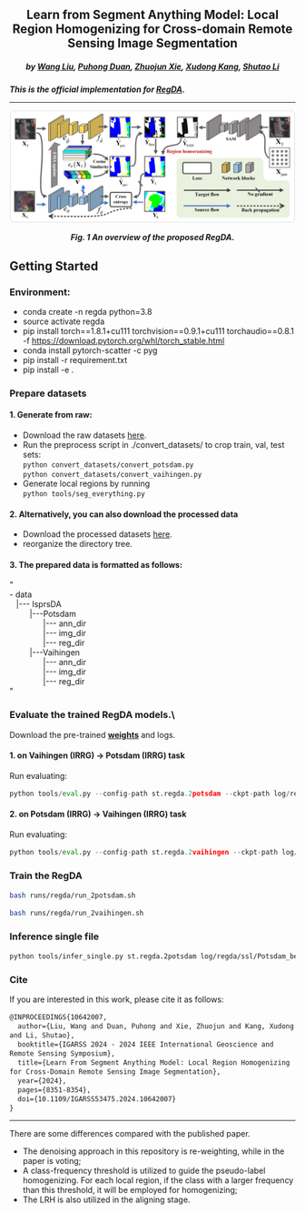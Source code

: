 <h2 align="center">Learn from Segment Anything Model: Local Region Homogenizing for Cross-domain 
Remote Sensing Image Segmentation</h2>

<h5 align="center">
  by <a href="https://scholar.google.com/citations?user=LXlWdyQAAAAJ&hl=zh-CN">Wang Liu</a>,
  <a href="https://scholar.google.com/citations?hl=zh-CN&user=IYUlx_8AAAAJ">Puhong Duan</a>, 
  <a href="https://www.researchgate.net/profile/Zhuojun-Xie-6">Zhuojun Xie</a>, 
  <a href="https://scholar.google.com/citations?hl=zh-CN&user=5XOeLZYAAAAJ">Xudong Kang</a>, 
  <a href="https://scholar.google.com/citations?user=PlBq8n8AAAAJ&hl=zh-CN">Shutao Li</a>
</h5>


<h5 align="left">This is the official implementation for 
<a href="https://ieeexplore.ieee.org/abstract/document/10642007">RegDA</a>.
  
---------------------

<div align=center><img src="asserts/overview-regda.png"></div>
<p align="center">Fig. 1 An overview of the proposed RegDA.</p>


## Getting Started

### Environment:
- conda create -n regda python=3.8
- source activate regda
- pip install torch==1.8.1+cu111 torchvision==0.9.1+cu111 torchaudio==0.8.1 -f https://download.pytorch.org/whl/torch_stable.html
- conda install pytorch-scatter -c pyg
- pip install -r requirement.txt
- pip install -e .

### Prepare datasets

#### 1. Generate from raw:

- Download the raw datasets <a href="https://www.isprs.org/education/benchmarks/UrbanSemLab/2d-sem-label-potsdam.aspx">here</a>.
- Run the preprocess script in ./convert_datasets/ to crop train, val, test sets:\
`python convert_datasets/convert_potsdam.py`\
`python convert_datasets/convert_vaihingen.py`
- Generate local regions by running \
`python tools/seg_everything.py`
#### 2. Alternatively, you can also download the processed data
- Download the processed datasets <a href="https://pan.baidu.com/s/1rWHSgRpSVPlLt5_bykHCOg?pwd=6th5">here</a>.
- reorganize the directory tree.
#### 3. The prepared data is formatted as follows:
"\
-&nbsp;data\
&nbsp;&nbsp;&nbsp;|---&nbsp;IsprsDA\
&nbsp;&nbsp;&nbsp;&nbsp;&nbsp;&nbsp;&nbsp;&nbsp;&nbsp;|---Potsdam\
&nbsp;&nbsp;&nbsp;&nbsp;&nbsp;&nbsp;&nbsp;&nbsp;&nbsp;&nbsp;&nbsp;&nbsp;&nbsp;&nbsp;&nbsp;|---&nbsp;ann_dir\
&nbsp;&nbsp;&nbsp;&nbsp;&nbsp;&nbsp;&nbsp;&nbsp;&nbsp;&nbsp;&nbsp;&nbsp;&nbsp;&nbsp;&nbsp;|---&nbsp;img_dir\
&nbsp;&nbsp;&nbsp;&nbsp;&nbsp;&nbsp;&nbsp;&nbsp;&nbsp;&nbsp;&nbsp;&nbsp;&nbsp;&nbsp;&nbsp;|---&nbsp;reg_dir\
&nbsp;&nbsp;&nbsp;&nbsp;&nbsp;&nbsp;&nbsp;&nbsp;&nbsp;|---Vaihingen\
&nbsp;&nbsp;&nbsp;&nbsp;&nbsp;&nbsp;&nbsp;&nbsp;&nbsp;&nbsp;&nbsp;&nbsp;&nbsp;&nbsp;&nbsp;|---&nbsp;ann_dir\
&nbsp;&nbsp;&nbsp;&nbsp;&nbsp;&nbsp;&nbsp;&nbsp;&nbsp;&nbsp;&nbsp;&nbsp;&nbsp;&nbsp;&nbsp;|---&nbsp;img_dir\
&nbsp;&nbsp;&nbsp;&nbsp;&nbsp;&nbsp;&nbsp;&nbsp;&nbsp;&nbsp;&nbsp;&nbsp;&nbsp;&nbsp;&nbsp;|---&nbsp;reg_dir\
"

### Evaluate the trained RegDA models.\
Download the pre-trained [<b>weights</b>](https://pan.baidu.com/s/1rWHSgRpSVPlLt5_bykHCOg?pwd=6th5) and logs.
#### 1. on Vaihingen (IRRG) -> Potsdam (IRRG) task
Run evaluating: 
```python
python tools/eval.py --config-path st.regda.2potsdam --ckpt-path log/regda/2potsdam/ssl/Potsdam_best.pth --test 1
```
#### 2. on Potsdam (IRRG) -> Vaihingen (IRRG) task
Run evaluating: 
```python
python tools/eval.py --config-path st.regda.2vaihingen --ckpt-path log/regda/2vaihingen/ssl/Vaihingen_best.pth --test 1
```

### Train the RegDA
```bash 
bash runs/regda/run_2potsdam.sh
```
```bash 
bash runs/regda/run_2vaihingen.sh
```

### Inference single file
```bash 
python tools/infer_single.py st.regda.2potsdam log/regda/ssl/Potsdam_best.pth [image-path] --save-dir [save-dir-path]
```

### Cite
If you are interested in this work, please cite it as follows:
```bibtxt
@INPROCEEDINGS{10642007,
  author={Liu, Wang and Duan, Puhong and Xie, Zhuojun and Kang, Xudong and Li, Shutao},
  booktitle={IGARSS 2024 - 2024 IEEE International Geoscience and Remote Sensing Symposium}, 
  title={Learn From Segment Anything Model: Local Region Homogenizing for Cross-Domain Remote Sensing Image Segmentation}, 
  year={2024},
  pages={8351-8354},
  doi={10.1109/IGARSS53475.2024.10642007}
}
```

---------------------

There are some differences compared with the published paper.</h5>

- The denoising approach in this repository is re-weighting, while in the paper is voting;
- A class-frequency threshold is utilized to guide the pseudo-label homogenizing. 
For each local region, if the class with a larger frequency than this threshold, 
it will be employed for homogenizing;
- The LRH is also utilized in the aligning stage.
